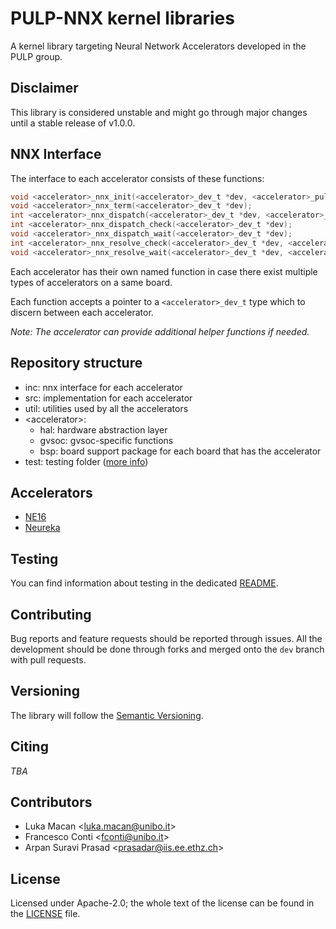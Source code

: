 # PULP-NNX kernel libraries

A kernel library targeting Neural Network Accelerators developed in the PULP group.

## **Disclaimer**

This library is considered unstable and might go through major changes until a stable release of v1.0.0.

## NNX Interface

The interface to each accelerator consists of these functions:

```c
void <accelerator>_nnx_init(<accelerator>_dev_t *dev, <accelerator>_pulp_conf_t *conf);
void <accelerator>_nnx_term(<accelerator>_dev_t *dev);
int <accelerator>_nnx_dispatch(<accelerator>_dev_t *dev, <accelerator>_task_t *task);
int <accelerator>_nnx_dispatch_check(<accelerator>_dev_t *dev);
void <accelerator>_nnx_dispatch_wait(<accelerator>_dev_t *dev);
int <accelerator>_nnx_resolve_check(<accelerator>_dev_t *dev, <accelerator>_task_t *task);
void <accelerator>_nnx_resolve_wait(<accelerator>_dev_t *dev, <accelerator>_task_t *task);
```

Each accelerator has their own named function in case there exist multiple types of accelerators on a same board.

Each function accepts a pointer to a `<accelerator>_dev_t` type which to discern between each accelerator.

_Note: The accelerator can provide additional helper functions if needed._

## Repository structure

- inc: nnx interface for each accelerator
- src: implementation for each accelerator
- util: utilities used by all the accelerators
- &lt;accelerator>:
    - hal: hardware abstraction layer
    - gvsoc: gvsoc-specific functions
    - bsp: board support package for each board that has the accelerator
- test: testing folder ([more info](test/README.md))

## Accelerators

- [NE16](ne16/README.md)
- [Neureka](neureka/README.md)

## Testing

You can find information about testing in the dedicated [README](test/README.md).

## Contributing

Bug reports and feature requests should be reported through issues.
All the development should be done through forks and merged onto the `dev` branch with pull requests.

## Versioning

The library will follow the [Semantic Versioning](https://semver.org/).

## Citing

*TBA*

## Contributors

* Luka Macan <[luka.macan@unibo.it](mailto:luka.macan@unibo.it)>
* Francesco Conti <[fconti@unibo.it](mailto:fconti@unibo.it)>
* Arpan Suravi Prasad <[prasadar@iis.ee.ethz.ch](mailto:prasadar@iis.ee.ethz.ch)>

## License

Licensed under Apache-2.0; the whole text of the license can be found in the [LICENSE](LICENSE) file.
